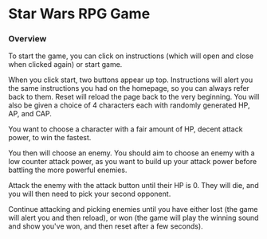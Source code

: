 # Star Wars RPG Game

### Overview

To start the game, you can click on instructions (which will open and close when clicked again) or start game.

When you click start, two buttons appear up top. Instructions will alert you the same instructions you had on the homepage, so you can always refer back to them. Reset will reload the page back to the very beginning. You will also be given a choice of 4 characters each with randomly generated HP, AP, and CAP. 

You want to choose a character with a fair amount of HP, decent attack power, to win the fastest.

You then will choose an enemy. You should aim to choose an enemy with a low counter attack power, as you want to build up your attack power before battling the more powerful enemies.

Attack the enemy with the attack button until their HP is 0. They will die, and you will then need to pick your second opponent. 

Continue attacking and picking enemies until you have either lost (the game will alert you and then reload), or won (the game will play the winning sound and show you've won, and then reset after a few seconds).